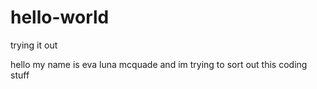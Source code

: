 # hello-world
trying it out

hello my name is eva luna mcquade and im trying to sort out this coding stuff
